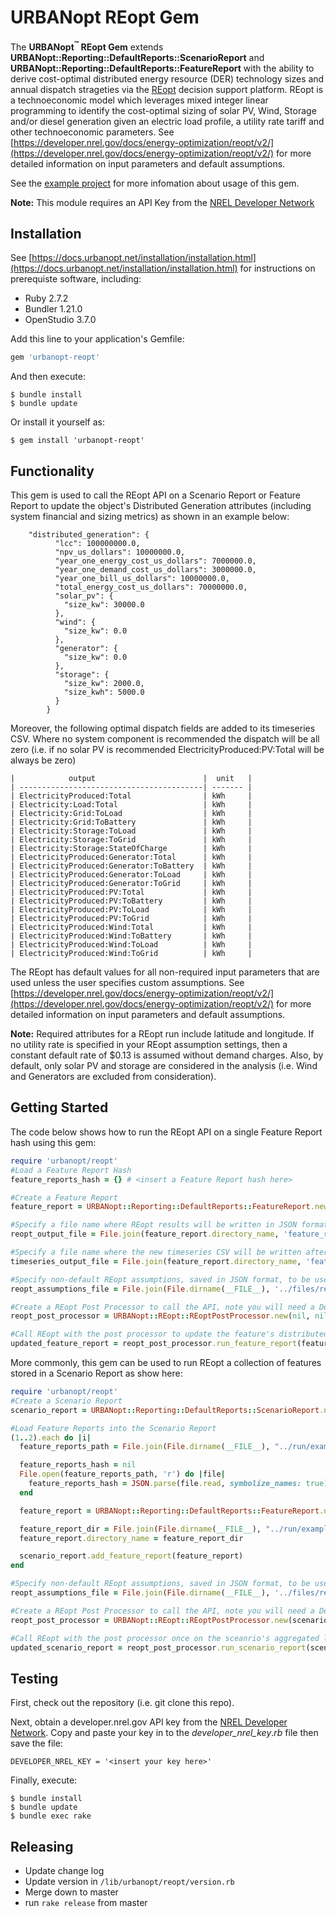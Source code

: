 # **URBANopt REopt Gem**

The **URBANopt<sup>&trade;</sup> REopt Gem** extends **URBANopt::Reporting::DefaultReports::ScenarioReport** and **URBANopt::Reporting::DefaultReports::FeatureReport** with the ability to derive cost-optimal distributed energy resource (DER) technology sizes and annual dispatch strageties via the [REopt](https://reopt.nrel.gov/tool) decision support platform.
REopt is a technoeconomic model which leverages mixed integer linear programming to identify the cost-optimal sizing of solar PV, Wind, Storage and/or diesel generation given an electric load profile, a utility rate tariff and other technoeconomic parameters. See [https://developer.nrel.gov/docs/energy-optimization/reopt/v2/](https://developer.nrel.gov/docs/energy-optimization/reopt/v2/) for more detailed information on input parameters and default assumptions.

See the [example project](https://github.com/urbanopt/urbanopt-example-reopt-project.git) for more infomation about usage of this gem.

<b>Note:</b> This module requires an API Key from the [NREL Developer Network](https://developer.nrel.gov/)

## Installation

See [https://docs.urbanopt.net/installation/installation.html](https://docs.urbanopt.net/installation/installation.html) for instructions on prerequiste software, including:
- Ruby 2.7.2
- Bundler 1.21.0
- OpenStudio 3.7.0

Add this line to your application's Gemfile:

```ruby
gem 'urbanopt-reopt'
```

And then execute:

    $ bundle install
    $ bundle update

Or install it yourself as:

    $ gem install 'urbanopt-reopt'

## Functionality

This gem is used to call the REopt API on a Scenario Report or Feature Report to update the object's Distributed Generation attributes (including system financial and sizing metrics) as shown in an example below:

```
	"distributed_generation": {
	      "lcc": 100000000.0,
	      "npv_us_dollars": 10000000.0,
	      "year_one_energy_cost_us_dollars": 7000000.0,
	      "year_one_demand_cost_us_dollars": 3000000.0,
	      "year_one_bill_us_dollars": 10000000.0,
	      "total_energy_cost_us_dollars": 70000000.0,
	      "solar_pv": {
	        "size_kw": 30000.0
	      },
	      "wind": {
	        "size_kw": 0.0
	      },
	      "generator": {
	        "size_kw": 0.0
	      },
	      "storage": {
	        "size_kw": 2000.0,
	        "size_kwh": 5000.0
	      }
	    }
```

Moreover, the following optimal dispatch fields are added to its timeseries CSV. Where no system component is recommended the dispatch will be all zero (i.e. if no solar PV is recommended ElectricityProduced:PV:Total will be always be zero)

```
|            output                        |  unit   |
| -----------------------------------------| ------- |
| ElectricityProduced:Total                | kWh     |
| Electricity:Load:Total                   | kWh     |
| Electricity:Grid:ToLoad                  | kWh     |
| Electricity:Grid:ToBattery               | kWh     |
| Electricity:Storage:ToLoad               | kWh     |
| Electricity:Storage:ToGrid               | kWh     |
| Electricity:Storage:StateOfCharge        | kWh     |
| ElectricityProduced:Generator:Total      | kWh     |
| ElectricityProduced:Generator:ToBattery  | kWh     |
| ElectricityProduced:Generator:ToLoad     | kWh     |
| ElectricityProduced:Generator:ToGrid     | kWh     |
| ElectricityProduced:PV:Total             | kWh     |
| ElectricityProduced:PV:ToBattery         | kWh     |
| ElectricityProduced:PV:ToLoad            | kWh     |
| ElectricityProduced:PV:ToGrid            | kWh     |
| ElectricityProduced:Wind:Total           | kWh     |
| ElectricityProduced:Wind:ToBattery       | kWh     |
| ElectricityProduced:Wind:ToLoad          | kWh     |
| ElectricityProduced:Wind:ToGrid          | kWh     |
```

The REopt has default values for all non-required input parameters that are used unless the user specifies custom assumptions. See [https://developer.nrel.gov/docs/energy-optimization/reopt/v2/](https://developer.nrel.gov/docs/energy-optimization/reopt/v2/) for more detailed information on input parameters and default assumptions.

<b>Note:</b> Required attributes for a REopt run include latitude and longitude. If no utility rate is specified in your REopt assumption settings, then a constant default rate of $0.13 is assumed without demand charges. Also, by default, only solar PV and storage are considered in the analysis (i.e. Wind and Generators are excluded from consideration).



## Getting Started

The code below shows how to run the REopt API on a single Feature Report hash using this gem:

```ruby
require 'urbanopt/reopt'
#Load a Feature Report Hash
feature_reports_hash = {} # <insert a Feature Report hash here>

#Create a Feature Report
feature_report = URBANopt::Reporting::DefaultReports::FeatureReport.new(feature_reports_hash)

#Specify a file name where REopt results will be written in JSON format
reopt_output_file = File.join(feature_report.directory_name, 'feature_report_reopt_run1.json')

#Specify a file name where the new timeseries CSV will be written after REopt has determined cost optimal dispatch
timeseries_output_file = File.join(feature_report.directory_name, 'feature_report_timeseries1.csv')

#Specify non-default REopt assumptions, saved in JSON format, to be used in calling the API
reopt_assumptions_file = File.join(File.dirname(__FILE__), '../files/reopt_assumptions_basic.json')

#Create a REopt Post Processor to call the API, note you will need a Developer.nrel.gov API key in this step
reopt_post_processor = URBANopt::REopt::REoptPostProcessor.new(nil, nil, nil, DEVELOPER_NREL_KEY)

#Call REopt with the post processor to update the feature's distributed generation attributes and timeseries CSV.
updated_feature_report = reopt_post_processor.run_feature_report(feature_report,reopt_assumptions_file,reopt_output_file,timeseries_output_file)

```

More commonly, this gem can be used to run REopt a collection of features stored in a Scenario Report as show here:

```ruby
require 'urbanopt/reopt'
#Create a Scenario Report
scenario_report = URBANopt::Reporting::DefaultReports::ScenarioReport.new({:directory_name => File.join(File.dirname(__FILE__), '../run/example_scenario'), :timeseries_csv => {:path => File.join(File.dirname(__FILE__), '../run/example_scenario/timeseries.csv') }})

#Load Feature Reports into the Scenario Report
(1..2).each do |i|
  feature_reports_path = File.join(File.dirname(__FILE__), "../run/example_scenario/#{i}/010_default_feature_reports/default_feature_reports.json")

  feature_reports_hash = nil
  File.open(feature_reports_path, 'r') do |file|
    feature_reports_hash = JSON.parse(file.read, symbolize_names: true)
  end

  feature_report = URBANopt::Reporting::DefaultReports::FeatureReport.new(feature_reports_hash)

  feature_report_dir = File.join(File.dirname(__FILE__), "../run/example_scenario/#{i}")
  feature_report.directory_name = feature_report_dir

  scenario_report.add_feature_report(feature_report)
end

#Specify non-default REopt assumptions, saved in JSON format, to be used in calling the API
reopt_assumptions_file = File.join(File.dirname(__FILE__), '../files/reopt_assumptions_basic.json')

#Create a REopt Post Processor to call the API, note you will need a Developer.nrel.gov API key in this step
reopt_post_processor = URBANopt::REopt::REoptPostProcessor.new(scenario_report, reopt_assumptions_file, nil, DEVELOPER_NREL_KEY)

#Call REopt with the post processor once on the sceanrio's aggregated load to update the scenario's distributed generation attributes and timeseries CSV.
updated_scenario_report = reopt_post_processor.run_scenario_report(scenario_report)

```

## Testing

First, check out the repository (i.e. git clone this repo).

Next, obtain a developer.nrel.gov API key from the [NREL Developer Network](https://developer.nrel.gov/]). Copy and paste your key in to the _developer_nrel_key_._rb_ file then save the file:

    DEVELOPER_NREL_KEY = '<insert your key here>'

Finally, execute:

    $ bundle install
    $ bundle update
    $ bundle exec rake


## Releasing

* Update change log
* Update version in `/lib/urbanopt/reopt/version.rb`
* Merge down to master
* run `rake release` from master
